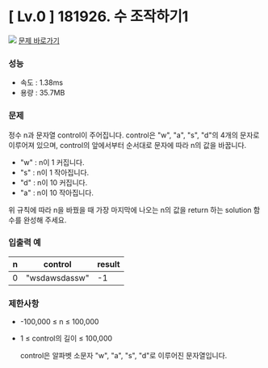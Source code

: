 # [ Lv.0 ] 181926. 수 조작하기1 

<img src="https://img.shields.io/badge/JavaScript-orange?style=flat&logo=javascript&logoColor=auto"/> [문제 바로가기](https://school.programmers.co.kr/learn/courses/30/lessons/181926)

### 성능
- 속도 : 1.38ms  
- 용량 : 35.7MB

### 문제
정수 n과 문자열 control이 주어집니다. control은 "w", "a", "s", "d"의 4개의 문자로 이루어져 있으며, control의 앞에서부터 순서대로 문자에 따라 n의 값을 바꿉니다.

- "w" : n이 1 커집니다.
- "s" : n이 1 작아집니다.
- "d" : n이 10 커집니다.
- "a" : n이 10 작아집니다.

위 규칙에 따라 n을 바꿨을 때 가장 마지막에 나오는 n의 값을 return 하는 solution 함수를 완성해 주세요.

### 입출력 예 

|n|control|result|
|---|---|---|
|0|"wsdawsdassw"|-1|



### 제한사항
- -100,000 ≤ n ≤ 100,000

- 1 ≤ control의 길이 ≤ 100,000
    
    control은 알파벳 소문자 "w", "a", "s", "d"로 이루어진 문자열입니다.